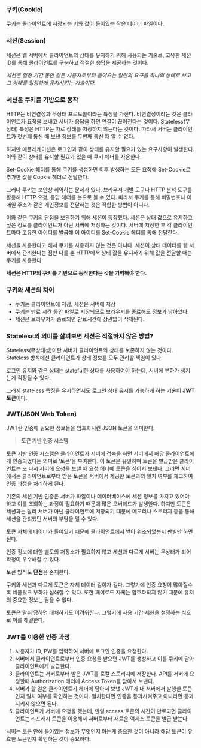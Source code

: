 ### 쿠키(Cookie)

쿠키는 클라이언트에 저장되는 키와 값이 들어있는 작은 데이터 파일이다. 

### 세션(Session)

세션은 웹 서버에서 클라이언트의 상태를 유지하기 위해 사용되는 기술로, 고유한 세션 ID를 통해 클라이언트를 구분하고 적절한 응답을 제공하는 것이다. 

*세션은 일정 기간 동안 같은 사용자로부터 들어오는 일련의 요구를 하나의 상태로 보고 그 상태를 일정하게 유지시키는 기술이다.* 

### 세션은 쿠키를 기반으로 동작

HTTP는 비연결성과 무상태 프로토콜이라는 특징을 가진다. 비연결성이라는 것은 클라이언트가 요청을 보내고 서버가 응답을 하면 연결이 끊어진다는 것이다. Stateless(무상태) 특성은 HTTP는 따로 상태를 저장하지 않는다는 것이다. 따라서 서버는 클라이언트가 첫번째 통신 때 보낸 정보를 두번째 통신 때 알 수 없다. 

하지만 애플레케이션은 로그인과 같이 상태를 유지할 필요가 있는 요구사항이 발생한다. 이와 같이 상태를 유지할 필요가 있을 때 쿠키 헤더를 사용한다. 

Set-Cookie 헤더를 통해 쿠키를 생성하면 이후 발생하는 모든 요청에 Set-Cookie로 추가한 값을 Cookie 헤더로 전달한다. 

그러나 쿠키는 보안상 취약하는 문제가 있다. 브라우저 개발 도구나 HTTP 분석 도구를 활용해 HTTP 요청, 응답 헤더를 눈으로 볼 수 있다. 따라서 쿠키를 통해 비밀번호나 이메일 주소와 같은 개인정보를 전달하는 것은 적합한 방법이 아니다.

이와 같은 쿠키의 단점을 보완하기 위해 세션이 등장했다. 세션은 상태 값으로 유지하고 싶은 정보를 클라이언트가 아닌 서버에 저장하는 것이다. 서버에 저장한 후 각 클라이언트마다 고유한 아이디를 발급해 이 아이디를 Set-Cookie 헤더를 통해 전달한다.

세션을 사용한다고 해서 쿠키를 사용하지 않는 것은 아니다. 세션이 상태 데이터를 웹 서버에서 관리한다는 점만 다를 뿐 HTTP에서 상태 값을 유지하기 위해 값을 전달할 때는 쿠키를 사용한다.

**세션은 HTTP의 쿠키를 기반으로 동작한다는 것을 기억해야 한다.** 

### 쿠키와 세션의 차이

- 쿠키는 클라이언트에 저장, 세션은 서버에 저장
- 쿠키는 만료 시간 동안 파일로 저장되므로 브라우저를 종료해도 정보가 남아있다.
- 세션은 브라우저가 종료되면 만료시간에 상관없이 삭제된다.

### Stateless의 의미를 살펴보면 세션은 적절하지 않은 방법?

Stateless(무상태성)이란 서버가 클라이언트의 상태를 보존하지 않는 것이다. Stateless 방식에선 클라이언트가 상태 정보를 모두 관리할 책임이 있다. 

로그인 유지와 같은 상태는 stateful한 상태를 사용하여야 하는데, 서버에 부하가 생기는게 걱정될 수 있다.

그래서 stateless 특징을 유지하면서도 로그인 상태 유지를 가능하게 하는 기술이 **JWT 토큰**이다. 

### JWT(JSON Web Token)

JWT란 인증에 필요한 정보들을 암호화시킨 JSON 토큰을 의미한다. 

> **토큰 기반 인증 시스템**
> 

토큰 기반 인증 시스템은 클라이언트가 서버에 접속을 하면 서버에서 해당 클라이언트에게 인증되었다는 의미로 ‘토큰’을 부여한다. 이 토큰은 유일하며 토큰을 발급받은 클라이언트는 또 다시 서버에 요청을 보낼 때 요청 헤더에 토큰을 심어서 보낸다. 그러면 서버에서는 클라이언트로부터 받은 토큰을 서버에서 제공한 토큰과의 일치 여부를 체크하여 인증 과정을 처리하게 된다. 

기존의 세션 기반 인증은 서버가 파일이나 데이터베이스에 세션 정보를 가지고 있어야 하고 이를 조회하는 과정이 필요하기 때문에 많은 오버헤드가 발생한다. 하지만 토큰은 세션과는 달리 서버가 아닌 클라이언트에 저장되기 때문에 메모리나 스토리지 등을 통해 세션을 관리했던 서버의 부담을 덜 수 있다. 

토큰 자체에 데이터가 들어있기 때문에 클라이언트에서 받아 위조되었는지 판별만 하면 된다. 

인증 정보에 대한 별도의 저장소가 필요하지 않고 세션과 다르게 서버는 무상태가 되어 확정이 우수해질 수 있다. 

토큰 방식도 **단점**은 존재한다.

쿠키와 세션과 다르게 토큰은 자체 데이터 길이가 길다. 그렇기에 인증 요청이 많아질수록 네튿워크 부하가 심해질 수 있다. 또한 페이로드 자체는 암호화되지 않기 때문에 유저의 중요한 정보는 담을 수 없다. 

토큰은 탈취 당하면 대처하기도 어려워진다. 그렇기에 사용 기간 제한을 설정하는 식으로 이를 해결한다. 

### 

### JWT를 이용한 인증 과정

1. 사용자가 ID, PW를 입력하여 서버에 로그인 인증을 요청한다.
2. 서버에서 클라이언트로부터 인증 요청을 받으면 JWT를 생성하고 이를 쿠키에 담아 클라이언트에게 발급한다.
3. 클라이언트는 서버로부터 받은 JWT를 로컬 스토리지에 저장한다. API를 서버에 요청할때 Authorization 헤더에 Access Token을 담아서 보낸다.
4. 서버가 할 일은 클라이언트가 헤더에 담아서 보낸 JWT가 내 서버에서 발행한 토큰인지 일치 여부를 확인하는 것이다. 일치한다면 인증을 통과시켜주고 아니라면 통과시키지 않으면 된다. 
5. 클라이언트가 서버에 요청을 했는데, 만일 access 토큰의 시간이 만료되면 클라이언트는 리프래시 토큰을 이용해서 서버로부터 새로운 액세스 토큰을 발급 받는다.

서버는 토큰 안에 들어있는 정보가 무엇인지 아는게 중요한 것이 아니라 해당 토큰이 유효한 토큰인지 확인하는 것이 중요하다.
